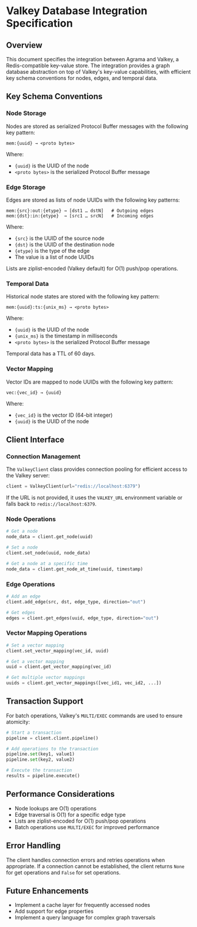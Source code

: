 # Valkey Database Integration Specification

## Overview

This document specifies the integration between Agrama and Valkey, a Redis-compatible key-value store. The integration provides a graph database abstraction on top of Valkey's key-value capabilities, with efficient key schema conventions for nodes, edges, and temporal data.

## Key Schema Conventions

### Node Storage

Nodes are stored as serialized Protocol Buffer messages with the following key pattern:

```
mem:{uuid} → <proto bytes>
```

Where:
- `{uuid}` is the UUID of the node
- `<proto bytes>` is the serialized Protocol Buffer message

### Edge Storage

Edges are stored as lists of node UUIDs with the following key patterns:

```
mem:{src}:out:{etype} → [dst1 … dstN]   # Outgoing edges
mem:{dst}:in:{etype}  → [src1 … srcN]   # Incoming edges
```

Where:
- `{src}` is the UUID of the source node
- `{dst}` is the UUID of the destination node
- `{etype}` is the type of the edge
- The value is a list of node UUIDs

Lists are ziplist-encoded (Valkey default) for O(1) push/pop operations.

### Temporal Data

Historical node states are stored with the following key pattern:

```
mem:{uuid}:ts:{unix_ms} → <proto bytes>
```

Where:
- `{uuid}` is the UUID of the node
- `{unix_ms}` is the timestamp in milliseconds
- `<proto bytes>` is the serialized Protocol Buffer message

Temporal data has a TTL of 60 days.

### Vector Mapping

Vector IDs are mapped to node UUIDs with the following key pattern:

```
vec:{vec_id} → {uuid}
```

Where:
- `{vec_id}` is the vector ID (64-bit integer)
- `{uuid}` is the UUID of the node

## Client Interface

### Connection Management

The `ValkeyClient` class provides connection pooling for efficient access to the Valkey server:

```python
client = ValkeyClient(url="redis://localhost:6379")
```

If the URL is not provided, it uses the `VALKEY_URL` environment variable or falls back to `redis://localhost:6379`.

### Node Operations

```python
# Get a node
node_data = client.get_node(uuid)

# Set a node
client.set_node(uuid, node_data)

# Get a node at a specific time
node_data = client.get_node_at_time(uuid, timestamp)
```

### Edge Operations

```python
# Add an edge
client.add_edge(src, dst, edge_type, direction="out")

# Get edges
edges = client.get_edges(uuid, edge_type, direction="out")
```

### Vector Mapping Operations

```python
# Set a vector mapping
client.set_vector_mapping(vec_id, uuid)

# Get a vector mapping
uuid = client.get_vector_mapping(vec_id)

# Get multiple vector mappings
uuids = client.get_vector_mappings([vec_id1, vec_id2, ...])
```

## Transaction Support

For batch operations, Valkey's `MULTI/EXEC` commands are used to ensure atomicity:

```python
# Start a transaction
pipeline = client.client.pipeline()

# Add operations to the transaction
pipeline.set(key1, value1)
pipeline.set(key2, value2)

# Execute the transaction
results = pipeline.execute()
```

## Performance Considerations

- Node lookups are O(1) operations
- Edge traversal is O(1) for a specific edge type
- Lists are ziplist-encoded for O(1) push/pop operations
- Batch operations use `MULTI/EXEC` for improved performance

## Error Handling

The client handles connection errors and retries operations when appropriate. If a connection cannot be established, the client returns `None` for get operations and `False` for set operations.

## Future Enhancements

- Implement a cache layer for frequently accessed nodes
- Add support for edge properties
- Implement a query language for complex graph traversals
